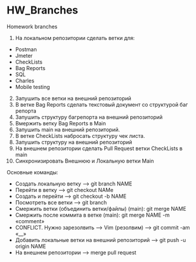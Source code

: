 # HW_Branches
Homework branches
1. На локальном репозитории сделать ветки для:
- Postman
- Jmeter
- CheckLists
- Bag Reports
- SQL
- Charles
- Mobile testing

2. Запушить все ветки на внешний репозиторий
3. В ветке Bag Reports сделать текстовый документ со структурой баг репорта
4. Запушить структуру багрепорта на внешний репозиторий
5. Вмержить ветку Bag Reports в Main
6. Запушить main на внешний репозиторий.
7. В ветке CheckLists набросать структуру чек листа.
8. Запушить структуру на внешний репозиторий
9. На внешнем репозитории сделать Pull Request ветки CheckLists в main
10. Синхронизировать Внешнюю и Локальную ветки Main

Основные команды:

- Создать локальную ветку —> git branch NAME
- Перейти в ветку —> git checkout NAMe
- Создать и перейти —> git checkout -b NAME
- Посмотреть все ветки —> git branch
- Смержить ветки (объединить ветки/файлы) (main): git merge NAME
- Смержить после коммита в ветке (main): git merge NAME -m «comment»
- CONFLICT. Нужно зарезолвить —> Vim (резолвим) —> git commit -am «__»
- Добавить локальные ветки на внешний репозиторий —> git push -u origin NAME
- На внешнем репозитории  —> merge pull request

